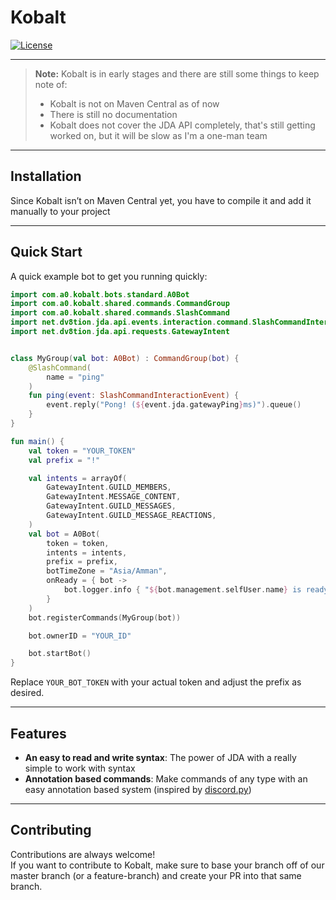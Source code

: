 # Kobalt

[![License](https://img.shields.io/badge/license-Apache%202.0-blue.svg)](LICENSE)

---

> **Note:** Kobalt is in early stages and there are still some things to keep note of:
> * Kobalt is not on Maven Central as of now
> * There is still no documentation
> * Kobalt does not cover the JDA API completely, that's still getting worked on, but it will be slow as I'm a one-man
    team

---

## Installation

Since Kobalt isn’t on Maven Central yet, you have to compile it and add it manually to your project

---

## Quick Start

A quick example bot to get you running quickly:

```kt
import com.a0.kobalt.bots.standard.A0Bot
import com.a0.kobalt.shared.commands.CommandGroup
import com.a0.kobalt.shared.commands.SlashCommand
import net.dv8tion.jda.api.events.interaction.command.SlashCommandInteractionEvent
import net.dv8tion.jda.api.requests.GatewayIntent


class MyGroup(val bot: A0Bot) : CommandGroup(bot) {
    @SlashCommand(
        name = "ping"
    )
    fun ping(event: SlashCommandInteractionEvent) {
        event.reply("Pong! (${event.jda.gatewayPing}ms)").queue()
    }
}

fun main() {
    val token = "YOUR_TOKEN"
    val prefix = "!"

    val intents = arrayOf(
        GatewayIntent.GUILD_MEMBERS,
        GatewayIntent.MESSAGE_CONTENT,
        GatewayIntent.GUILD_MESSAGES,
        GatewayIntent.GUILD_MESSAGE_REACTIONS,
    )
    val bot = A0Bot(
        token = token,
        intents = intents,
        prefix = prefix,
        botTimeZone = "Asia/Amman",
        onReady = { bot ->
            bot.logger.info { "${bot.management.selfUser.name} is ready!" }
        }
    )
    bot.registerCommands(MyGroup(bot))

    bot.ownerID = "YOUR_ID"

    bot.startBot()
}
```

Replace `YOUR_BOT_TOKEN` with your actual token and adjust the prefix as desired.

---

## Features

* **An easy to read and write syntax**: The power of JDA with a really simple to work with syntax
* **Annotation based commands**: Make commands of any type with an easy annotation based system (inspired
  by [discord.py](https://github.com/Rapptz/discord.py))

---

## Contributing

Contributions are always welcome! <br>
If you want to contribute to Kobalt, make sure to base your branch off of our master branch (or a feature-branch) and
create your PR into that same branch. <br>
